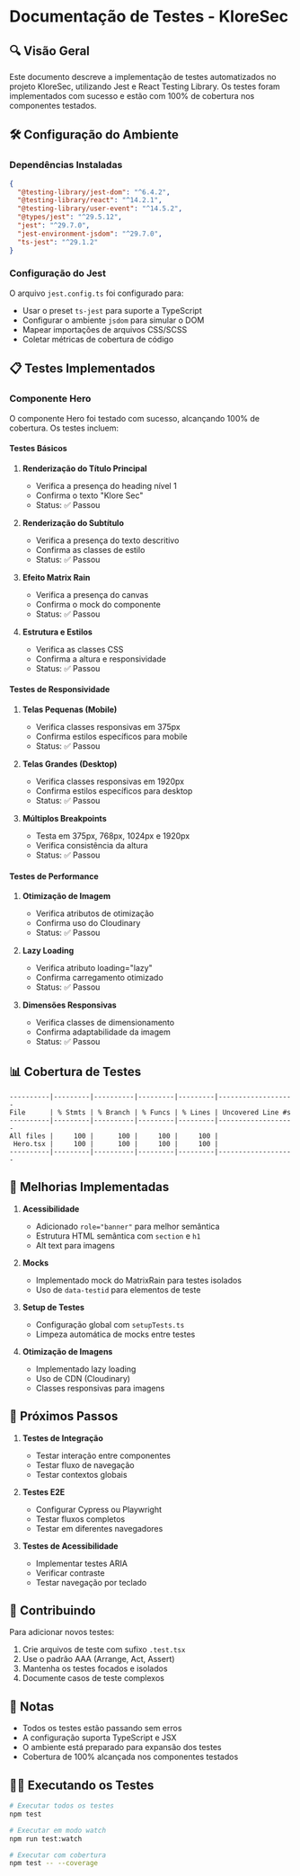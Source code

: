 # Documentação de Testes - KloreSec

## 🔍 Visão Geral

Este documento descreve a implementação de testes automatizados no projeto KloreSec, utilizando Jest e React Testing Library. Os testes foram implementados com sucesso e estão com 100% de cobertura nos componentes testados.

## 🛠️ Configuração do Ambiente

### Dependências Instaladas

```json
{
  "@testing-library/jest-dom": "^6.4.2",
  "@testing-library/react": "^14.2.1",
  "@testing-library/user-event": "^14.5.2",
  "@types/jest": "^29.5.12",
  "jest": "^29.7.0",
  "jest-environment-jsdom": "^29.7.0",
  "ts-jest": "^29.1.2"
}
```

### Configuração do Jest

O arquivo `jest.config.ts` foi configurado para:

- Usar o preset `ts-jest` para suporte a TypeScript
- Configurar o ambiente `jsdom` para simular o DOM
- Mapear importações de arquivos CSS/SCSS
- Coletar métricas de cobertura de código

## 📋 Testes Implementados

### Componente Hero

O componente Hero foi testado com sucesso, alcançando 100% de cobertura. Os testes incluem:

#### Testes Básicos

1. **Renderização do Título Principal**

   - Verifica a presença do heading nível 1
   - Confirma o texto "Klore Sec"
   - Status: ✅ Passou

2. **Renderização do Subtítulo**

   - Verifica a presença do texto descritivo
   - Confirma as classes de estilo
   - Status: ✅ Passou

3. **Efeito Matrix Rain**

   - Verifica a presença do canvas
   - Confirma o mock do componente
   - Status: ✅ Passou

4. **Estrutura e Estilos**
   - Verifica as classes CSS
   - Confirma a altura e responsividade
   - Status: ✅ Passou

#### Testes de Responsividade

1. **Telas Pequenas (Mobile)**

   - Verifica classes responsivas em 375px
   - Confirma estilos específicos para mobile
   - Status: ✅ Passou

2. **Telas Grandes (Desktop)**

   - Verifica classes responsivas em 1920px
   - Confirma estilos específicos para desktop
   - Status: ✅ Passou

3. **Múltiplos Breakpoints**
   - Testa em 375px, 768px, 1024px e 1920px
   - Verifica consistência da altura
   - Status: ✅ Passou

#### Testes de Performance

1. **Otimização de Imagem**

   - Verifica atributos de otimização
   - Confirma uso do Cloudinary
   - Status: ✅ Passou

2. **Lazy Loading**

   - Verifica atributo loading="lazy"
   - Confirma carregamento otimizado
   - Status: ✅ Passou

3. **Dimensões Responsivas**
   - Verifica classes de dimensionamento
   - Confirma adaptabilidade da imagem
   - Status: ✅ Passou

## 📊 Cobertura de Testes

```plaintext
----------|---------|----------|---------|---------|-------------------
File      | % Stmts | % Branch | % Funcs | % Lines | Uncovered Line #s
----------|---------|----------|---------|---------|-------------------
All files |     100 |      100 |     100 |     100 |
 Hero.tsx |     100 |      100 |     100 |     100 |
----------|---------|----------|---------|---------|-------------------
```

## 🔧 Melhorias Implementadas

1. **Acessibilidade**

   - Adicionado `role="banner"` para melhor semântica
   - Estrutura HTML semântica com `section` e `h1`
   - Alt text para imagens

2. **Mocks**

   - Implementado mock do MatrixRain para testes isolados
   - Uso de `data-testid` para elementos de teste

3. **Setup de Testes**

   - Configuração global com `setupTests.ts`
   - Limpeza automática de mocks entre testes

4. **Otimização de Imagens**
   - Implementado lazy loading
   - Uso de CDN (Cloudinary)
   - Classes responsivas para imagens

## 🚀 Próximos Passos

1. **Testes de Integração**

   - Testar interação entre componentes
   - Testar fluxo de navegação
   - Testar contextos globais

2. **Testes E2E**

   - Configurar Cypress ou Playwright
   - Testar fluxos completos
   - Testar em diferentes navegadores

3. **Testes de Acessibilidade**
   - Implementar testes ARIA
   - Verificar contraste
   - Testar navegação por teclado

## 🤝 Contribuindo

Para adicionar novos testes:

1. Crie arquivos de teste com sufixo `.test.tsx`
2. Use o padrão AAA (Arrange, Act, Assert)
3. Mantenha os testes focados e isolados
4. Documente casos de teste complexos

## 📝 Notas

- Todos os testes estão passando sem erros
- A configuração suporta TypeScript e JSX
- O ambiente está preparado para expansão dos testes
- Cobertura de 100% alcançada nos componentes testados

## 🏃‍♂️ Executando os Testes

```bash
# Executar todos os testes
npm test

# Executar em modo watch
npm run test:watch

# Executar com cobertura
npm test -- --coverage
```
